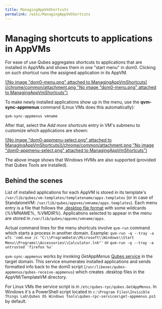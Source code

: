```yaml
---
title: ManagingAppVmShortcuts
permalink: /wiki/ManagingAppVmShortcuts
---
```


Managing shortcuts to applications in AppVMs
============================================

For ease of use Qubes aggregates shortcuts to applications that are installed in AppVMs and shows them in one "start menu" in dom0. Clicking on such shortcut runs the assigned application in its AppVM.

[![No image "dom0-menu.png" attached to ManagingAppVmShortcuts](/chrome/common/attachment.png "No image "dom0-menu.png" attached to ManagingAppVmShortcuts")](/attachment/wiki/ManagingAppVmShortcuts/dom0-menu.png)

To make newly installed applications show up in the menu, use the **qvm-sync-appmenus** command (Linux VMs does this automatically):

`qvm-sync-appmenus vmname`

After that, select the *Add more shortcuts* entry in VM's submenu to customize which applications are shown:

[![No image "dom0-appmenu-select.png" attached to ManagingAppVmShortcuts](/chrome/common/attachment.png "No image "dom0-appmenu-select.png" attached to ManagingAppVmShortcuts")](/attachment/wiki/ManagingAppVmShortcuts/dom0-appmenu-select.png)

The above image shows that Windows HVMs are also supported (provided that Qubes Tools are installed).

Behind the scenes
-----------------

List of installed applications for each AppVM is stored in its template's `/var/lib/qubes/vm-templates/templatename/apps.templates` (or in case of StandaloneVM: `/var/lib/qubes/appvms/vmname/apps.templates`). Each menu entry is a file that follows the [​.desktop file format](http://standards.freedesktop.org/desktop-entry-spec/desktop-entry-spec-latest.html) with some wildcards (*%VMNAME%*, *%VMDIR%*). Applications selected to appear in the menu are stored in `/var/lib/qubes/appvms/vmname/apps`.

Actual command lines for the menu shortcuts involve `qvm-run` command which starts a process in another domain. Example: `qvm-run -q --tray -a w7s 'cmd.exe /c "C:\\ProgramData\\Microsoft\\Windows\\Start Menu\\Programs\\Accessories\\Calculator.lnk"'` or `qvm-run -q --tray -a untrusted 'firefox %u'`

`qvm-sync-appmenus` works by invoking *GetAppMenus* [Qubes service](/wiki/Qrexec) in the target domain. This service enumerates installed applications and sends formatted info back to the dom0 script (`/usr/libexec/qubes-appmenus/qubes-receive-appmenus`) which creates .desktop files in the AppVM/TemplateVM directory.

For Linux VMs the service script is in `/etc/qubes-rpc/qubes.GetAppMenus`. In Windows it's a PowerShell script located in `c:\Program Files\Invisible Things Lab\Qubes OS Windows Tools\qubes-rpc-services\get-appmenus.ps1` by default.
